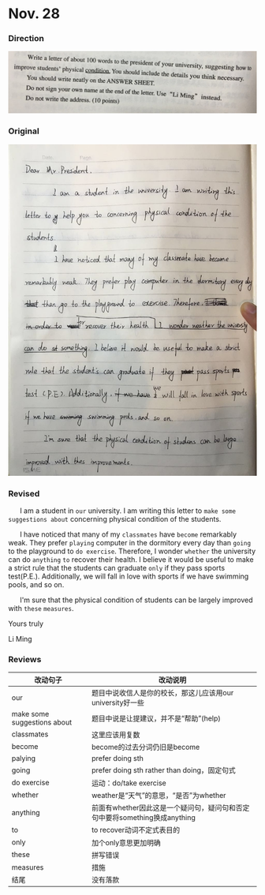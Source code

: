 # Nov. 28

### Direction

![alttext](/writings/11.28/1.jpg)

### Original

![alttext](/writings/11.28/2.jpg)

### Revised

&nbsp;&nbsp;&nbsp;&nbsp;&nbsp;&nbsp;I am a student in `our` university. I am writing this letter to `make some suggestions about` concerning physical condition of the students.

&nbsp;&nbsp;&nbsp;&nbsp;&nbsp;&nbsp;I have noticed that many of my `classmates` have `become` remarkably weak. They prefer `playing` computer in the dormitory every day than `going` to the playground to `do exercise`. Therefore, I wonder `whether` the university can do `anything` `to` recover their health. I believe it would be useful to make a strict rule that the students can graduate `only` if they pass sports test(P.E.). Additionally, we will fall in love with sports if we have swimming pools, and so on.

&nbsp;&nbsp;&nbsp;&nbsp;&nbsp;&nbsp;I'm sure that the physical condition of students can be largely improved with `these` `measures`.

Yours truly

Li Ming

### Reviews

|改动句子|改动说明|
|---|---|
|our|题目中说收信人是你的校长，那这儿应该用our university好一些|
|make some suggestions about|题目中说是让提建议，并不是“帮助”(help)|
|classmates|这里应该用复数|
|become|become的过去分词仍旧是become|
|palying|prefer doing sth|
|going|prefer doing sth rather than doing，固定句式|
|do exercise|运动：do/take exercise|
|whether|weather是“天气”的意思，“是否”为whether|
|anything|前面有whether因此这是一个疑问句，疑问句和否定句中要将something换成anything|
|to|to recover动词不定式表目的|
|only|加个only意思更加明确|
|these|拼写错误|
|measures|措施|
|结尾|没有落款|
